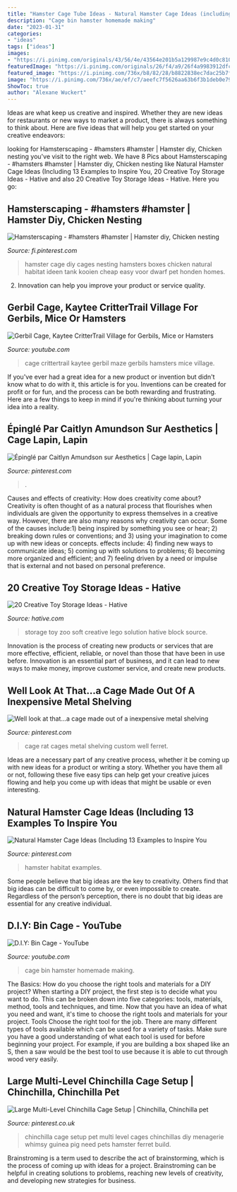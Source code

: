 ```yaml
---
title: "Hamster Cage Tube Ideas - Natural Hamster Cage Ideas (including 13 Examples To Inspire You"
description: "Cage bin hamster homemade making"
date: "2023-01-31"
categories:
- "ideas"
tags: ["ideas"]
images:
- "https://i.pinimg.com/originals/43/56/4e/43564e201b5a129987e9c4d0c810d72c.jpg"
featuredImage: "https://i.pinimg.com/originals/26/f4/a9/26f4a9983912dfca930d726b2f4d0705.jpg"
featured_image: "https://i.pinimg.com/736x/b8/82/28/b8822838ec7dac25b7f71aafaee7d421.jpg"
image: "https://i.pinimg.com/736x/ae/ef/c7/aeefc7f5626aa63b6f3b1deb0e790f5a.jpg"
ShowToc: true
author: "Alexane Wuckert"
---
```



Ideas are what keep us creative and inspired. Whether they are new ideas for restaurants or new ways to market a product, there is always something to think about. Here are five ideas that will help you get started on your creative endeavors: 

	

		
looking for Hamsterscaping - #hamsters #hamster | Hamster diy, Chicken nesting you've visit to the right web. We have 8 Pics about Hamsterscaping - #hamsters #hamster | Hamster diy, Chicken nesting like Natural Hamster Cage Ideas (Including 13 Examples to Inspire You, 20 Creative Toy Storage Ideas - Hative and also 20 Creative Toy Storage Ideas - Hative. Here you go:
		
    
## Hamsterscaping - #hamsters #hamster | Hamster Diy, Chicken Nesting

<img loading=lazy src="https://i.pinimg.com/736x/b8/82/28/b8822838ec7dac25b7f71aafaee7d421.jpg" onerror="this.onerror=null;this.src='https://tse1.mm.bing.net/th?id=OIP.kbUQdi4Yriur1MBrLopUMgHaJ4&amp;pid=15.1';" alt="Hamsterscaping - #hamsters #hamster | Hamster diy, Chicken nesting">

_Source: fi.pinterest.com_

>hamster cage diy cages nesting hamsters boxes chicken natural habitat ideen tank kooien cheap easy voor dwarf pet honden homes. 

	

2. Innovation can help you improve your product or service quality.

    
## Gerbil Cage, Kaytee CritterTrail Village For Gerbils, Mice Or Hamsters

<img loading=lazy src="https://i.ytimg.com/vi/ECG2IvgCL3k/maxresdefault.jpg" onerror="this.onerror=null;this.src='https://tse2.mm.bing.net/th?id=OIP.OQSfCG3BBfg4-9GHXtmLqAHaEK&amp;pid=15.1';" alt="Gerbil Cage, Kaytee CritterTrail Village for Gerbils, Mice or Hamsters">

_Source: youtube.com_

>cage crittertrail kaytee gerbil maze gerbils hamsters mice village. 

	

If you've ever had a great idea for a new product or invention but didn't know what to do with it, this article is for you. Inventions can be created for profit or for fun, and the process can be both rewarding and frustrating. Here are a few things to keep in mind if you're thinking about turning your idea into a reality.

    
## Épinglé Par Caitlyn Amundson Sur Aesthetics | Cage Lapin, Lapin

<img loading=lazy src="https://i.pinimg.com/736x/1e/57/30/1e57306aef360398fb51a21bd69ff057.jpg" onerror="this.onerror=null;this.src='https://tse1.mm.bing.net/th?id=OIP.sPQ0G_cL1UIWWl9HeD48sAAAAA&amp;pid=15.1';" alt="Épinglé par Caitlyn Amundson sur Aesthetics | Cage lapin, Lapin">

_Source: pinterest.com_

>. 

	

Causes and effects of creativity: How does creativity come about?
Creativity is often thought of as a natural process that flourishes when individuals are given the opportunity to express themselves in a creative way. However, there are also many reasons why creativity can occur. Some of the causes include:1) being inspired by something you see or hear; 2) breaking down rules or conventions; and 3) using your imagination to come up with new ideas or concepts. effects include: 4) finding new ways to communicate ideas; 5) coming up with solutions to problems; 6) becoming more organized and efficient; and 7) feeling driven by a need or impulse that is external and not based on personal preference.

    
## 20 Creative Toy Storage Ideas - Hative

<img loading=lazy src="https://hative.com/wp-content/uploads/2014/11/toy-storage-ideas/1-zoo-soft-toy-storage-solution.jpg" onerror="this.onerror=null;this.src='https://tse1.mm.bing.net/th?id=OIP.ErxiqeDibrf7JEpm8vHSbwHaLK&amp;pid=15.1';" alt="20 Creative Toy Storage Ideas - Hative">

_Source: hative.com_

>storage toy zoo soft creative lego solution hative block source. 

	

Innovation is the process of creating new products or services that are more effective, efficient, reliable, or novel than those that have been in use before. Innovation is an essential part of business, and it can lead to new ways to make money, improve customer service, and create new products.

    
## Well Look At That...a Cage Made Out Of A Inexpensive Metal Shelving

<img loading=lazy src="https://i.pinimg.com/originals/26/f4/a9/26f4a9983912dfca930d726b2f4d0705.jpg" onerror="this.onerror=null;this.src='https://tse3.mm.bing.net/th?id=OIP.cLqm2H-GBhGHKgoKzVVj3QHaNK&amp;pid=15.1';" alt="Well look at that...a cage made out of a inexpensive metal shelving">

_Source: pinterest.com_

>cage rat cages metal shelving custom well ferret. 

	

Ideas are a necessary part of any creative process, whether it be coming up with new ideas for a product or writing a story. Whether you have them all or not, following these five easy tips can help get your creative juices flowing and help you come up with ideas that might be usable or even interesting.

    
## Natural Hamster Cage Ideas (Including 13 Examples To Inspire You

<img loading=lazy src="https://i.pinimg.com/originals/43/56/4e/43564e201b5a129987e9c4d0c810d72c.jpg" onerror="this.onerror=null;this.src='https://tse3.mm.bing.net/th?id=OIP.suGsouG07vxRdMF0gaA0lwHaHa&amp;pid=15.1';" alt="Natural Hamster Cage Ideas (Including 13 Examples to Inspire You">

_Source: pinterest.com_

>hamster habitat examples. 

	

Some people believe that big ideas are the key to creativity. Others find that big ideas can be difficult to come by, or even impossible to create. Regardless of the person’s perception, there is no doubt that big ideas are essential for any creative individual.

    
## D.I.Y: Bin Cage - YouTube

<img loading=lazy src="http://i.ytimg.com/vi/SlzNEvzHpfw/hqdefault.jpg" onerror="this.onerror=null;this.src='https://tse2.mm.bing.net/th?id=OIP.bRv9EU0m3dsNvccMIR0XsgHaFj&amp;pid=15.1';" alt="D.I.Y: Bin Cage - YouTube">

_Source: youtube.com_

>cage bin hamster homemade making. 

	

The Basics: How do you choose the right tools and materials for a DIY project?
When starting a DIY project, the first step is to decide what you want to do. This can be broken down into five categories: tools, materials, method, tools and techniques, and time. Now that you have an idea of what you need and want, it's time to choose the right tools and materials for your project.
Tools
Choose the right tool for the job. There are many different types of tools available which can be used for a variety of tasks. Make sure you have a good understanding of what each tool is used for before beginning your project. For example, if you are building a box shaped like an S, then a saw would be the best tool to use because it is able to cut through wood very easily.

    
## Large Multi-Level Chinchilla Cage Setup | Chinchilla, Chinchilla Pet

<img loading=lazy src="https://i.pinimg.com/736x/ae/ef/c7/aeefc7f5626aa63b6f3b1deb0e790f5a.jpg" onerror="this.onerror=null;this.src='https://tse3.mm.bing.net/th?id=OIP.50462Me0biv13XlvrKdscAHaLm&amp;pid=15.1';" alt="Large Multi-Level Chinchilla Cage Setup | Chinchilla, Chinchilla pet">

_Source: pinterest.co.uk_

>chinchilla cage setup pet multi level cages chinchillas diy menagerie whimsy guinea pig need pets hamster ferret build. 

	

Brainstroming is a term used to describe the act of brainstorming, which is the process of coming up with ideas for a project. Brainstroming can be helpful in creating solutions to problems, reaching new levels of creativity, and developing new strategies for business.

